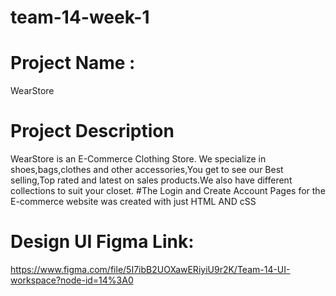# team-14-week-1 
# Project Name : 
WearStore
# Project Description
WearStore is an E-Commerce Clothing Store. We specialize in shoes,bags,clothes and other accessories,You get to see our Best selling,Top rated and latest on sales products.We also have different collections to suit your closet.
#The Login and Create Account Pages for the E-commerce website was created with just HTML AND cSS
# Design UI Figma Link:
https://www.figma.com/file/5I7ibB2UOXawERiyiU9r2K/Team-14-UI-workspace?node-id=14%3A0
